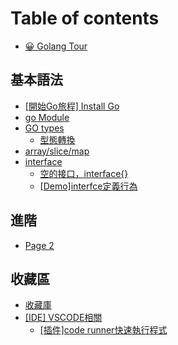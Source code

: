 # Table of contents

* [😀 Golang Tour](README.md)

## 基本語法

* [\[開始Go旅程\] Install Go](ji-ben-yu-fa/kai-shi-go-lv-cheng-install-go.md)
* [go Module](ji-ben-yu-fa/go-module.md)
* [GO types](ji-ben-yu-fa/go-types/README.md)
  * [型態轉換](ji-ben-yu-fa/go-types/xing-tai-zhuan-huan.md)
* [array/slice/map](ji-ben-yu-fa/array-slice-map.md)
* [interface](ji-ben-yu-fa/interface/README.md)
  * [空的接口，interface{}](ji-ben-yu-fa/interface/kong-de-jie-kou-interface.md)
  * [\[Demo\]interfce定義行為](ji-ben-yu-fa/interface/demointerfce-ding-yi-hang-wei.md)

## 進階

* [Page 2](jin-jie/page-2.md)

## 收藏區

* [收藏庫](shou-cang-qu/shou-cang-ku.md)
* [\[IDE\] VSCODE相關](shou-cang-qu/ide-vscode-xiang-guan/README.md)
  * [\[插件\]code runner快速執行程式](shou-cang-qu/ide-vscode-xiang-guan/cha-jian-code-runner-kuai-su-zhi-hang-cheng-shi.md)

